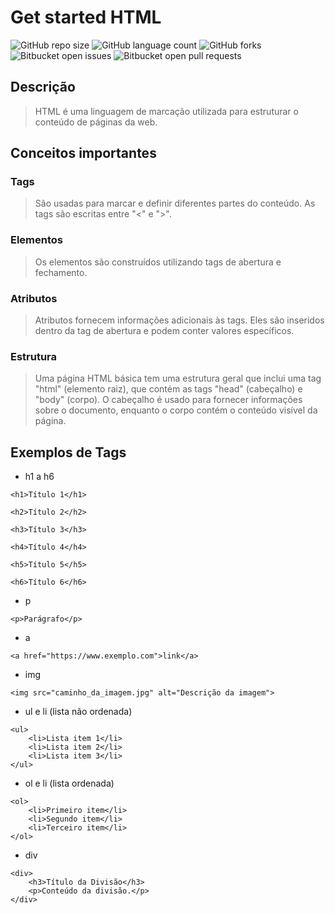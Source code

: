# Get started HTML

![GitHub repo size](https://img.shields.io/github/repo-size/alexandrekatsuura/get-started-html?style=for-the-badge)
![GitHub language count](https://img.shields.io/github/languages/count/alexandrekatsuura/get-started-html?style=for-the-badge)
![GitHub forks](https://img.shields.io/github/forks/alexandrekatsuura/get-started-html?style=for-the-badge)
![Bitbucket open issues](https://img.shields.io/bitbucket/issues/alexandrekatsuura/get-started-html?style=for-the-badge)
![Bitbucket open pull requests](https://img.shields.io/bitbucket/pr-raw/alexandrekatsuura/get-started-html?style=for-the-badge)


## Descrição
> HTML é uma linguagem de marcação utilizada para estruturar o conteúdo de páginas da web.

## Conceitos importantes
### Tags
>  São usadas para marcar e definir diferentes partes do conteúdo. As tags são escritas entre "<" e ">".

### Elementos
>  Os elementos são construídos utilizando tags de abertura e fechamento.

### Atributos
> Atributos fornecem informações adicionais às tags. Eles são inseridos dentro da tag de abertura e podem conter valores específicos. 

### Estrutura
> Uma página HTML básica tem uma estrutura geral que inclui uma tag "html" (elemento raiz), que contém as tags "head" (cabeçalho) e "body" (corpo). O cabeçalho é usado para fornecer informações sobre o documento, enquanto o corpo contém o conteúdo visível da página.

## Exemplos de Tags
* h1 a h6
```
<h1>Título 1</h1>

<h2>Título 2</h2>

<h3>Título 3</h3>

<h4>Título 4</h4>

<h5>Título 5</h5>

<h6>Título 6</h6>
```

* p
```
<p>Parágrafo</p>
```

* a
```
<a href="https://www.exemplo.com">link</a>
```

* img
```
<img src="caminho_da_imagem.jpg" alt="Descrição da imagem">
```

* ul e li (lista não ordenada)
```
<ul>
    <li>Lista item 1</li>
    <li>Lista item 2</li>
    <li>Lista item 3</li>
</ul>
```

* ol e li (lista ordenada)
```
<ol>
    <li>Primeiro item</li>
    <li>Segundo item</li>
    <li>Terceiro item</li>
</ol>
```

* div
```
<div>
    <h3>Título da Divisão</h3>
    <p>Conteúdo da divisão.</p>
</div>
```

